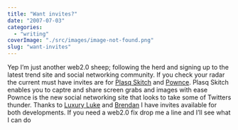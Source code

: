 ```yaml
---
title: "Want invites?"
date: "2007-07-03"
categories: 
  - "writing"
coverImage: "./src/images/image-not-found.png"
slug: "want-invites"
---
```


Yep I’m just another web2.0 sheep; following the herd and signing up to the latest trend site and social networking community. If you check your radar the current must have invites are for [Plasq Skitch](http://plasq.com/skitch) and [Pownce](http://pownce.com/). Plasq Skitch enables you to captre and share screen grabs and images with ease Pownce is the new social networking site that looks to take some of Twitters thunder. Thanks to [Luxury Luke](http://lukedorny.com/) and [Brendan](http://smackfoo.com/) I have invites available for both developments. If you need a web2.0 fix drop me a line and I’ll see what I can do
